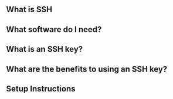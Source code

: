 ## What is SSH

## What software do I need?

## What is an SSH key?

## What are the benefits to using an SSH key?

## Setup Instructions